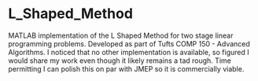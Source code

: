 # L_Shaped_Method
MATLAB implementation of the L Shaped Method for two stage linear programming problems.
Developed as part of Tufts COMP 150 - Advanced Algorithms. I noticed that no other implementation is available, so figured I would share
my work even though it likely remains a tad rough. Time permitting I can polish this on par with JMEP so it is commercially viable.
